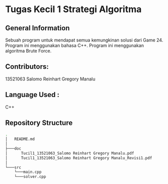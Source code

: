 # Tugas Kecil 1 Strategi Algoritma

## General Information
Sebuah program untuk mendapat semua kemungkinan solusi dari Game 24. Program ini menggunakan bahasa C++. Program ini menggunakan algoritma Brute Force.

## Contributors:
13521063 Salomo Reinhart Gregory Manalu

## Language Used :
C++

## Repository Structure
```bash
.
│   README.md
│   
├───doc
│      Tucil1_13521063_Salomo Reinhart Gregory Manalu.pdf
│      Tucil1_13521063_Salomo Reinhart Gregory Manalu_Revisi1.pdf
│      
└───src
    └───main.cpp
    └───solver.cpp

```
